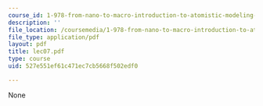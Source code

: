 ```yaml
---
course_id: 1-978-from-nano-to-macro-introduction-to-atomistic-modeling-techniques-january-iap-2007
description: ''
file_location: /coursemedia/1-978-from-nano-to-macro-introduction-to-atomistic-modeling-techniques-january-iap-2007/527e551ef61c471ec7cb5668f502edf0_lec07.pdf
file_type: application/pdf
layout: pdf
title: lec07.pdf
type: course
uid: 527e551ef61c471ec7cb5668f502edf0

---
```

None